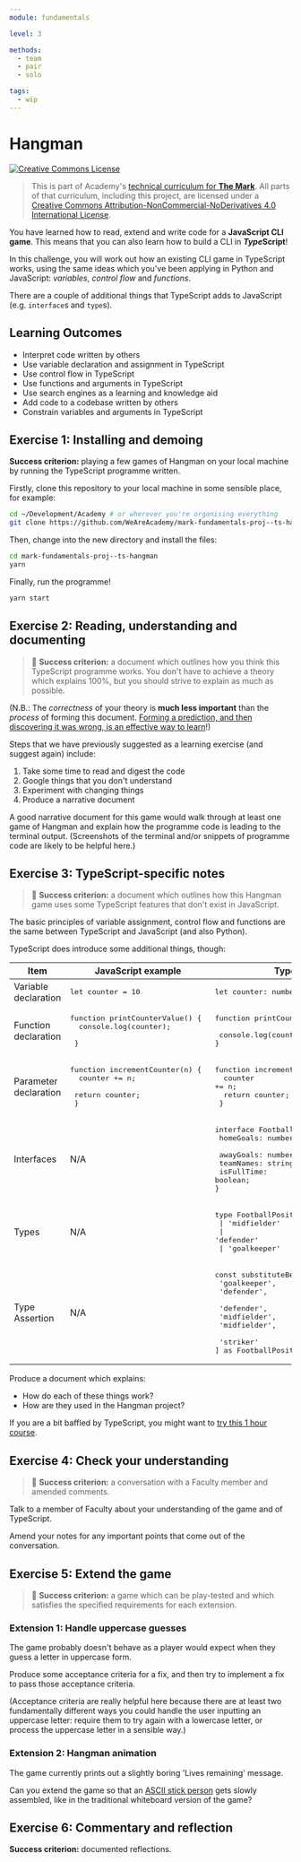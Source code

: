 ```yaml
---
module: fundamentals

level: 3

methods:
  - team
  - pair
  - solo

tags:
  - wip
---
```


# Hangman

<a rel="license" href="http://creativecommons.org/licenses/by-nc-nd/4.0/"><img alt="Creative Commons License" style="border-width:0" src="https://i.creativecommons.org/l/by-nc-nd/4.0/88x31.png" /></a>

> This is part of Academy's [technical curriculum for **The Mark**](https://github.com/WeAreAcademy/curriculum-mark). All parts of that curriculum, including this project, are licensed under a <a rel="license" href="http://creativecommons.org/licenses/by-nc-nd/4.0/">Creative Commons Attribution-NonCommercial-NoDerivatives 4.0 International License</a>.

You have learned how to read, extend and write code for a **JavaScript CLI game**. This means that you can also learn how to build a CLI in ***Type*Script**!

In this challenge, you will work out how an existing CLI game in TypeScript works, using the same ideas which you've been applying in Python and JavaScript: _variables_, _control flow_ and _functions_.

There are a couple of additional things that TypeScript adds to JavaScript (e.g. `interface`s and `type`s).

## Learning Outcomes

- Interpret code written by others
- Use variable declaration and assignment in TypeScript
- Use control flow in TypeScript
- Use functions and arguments in TypeScript
- Use search engines as a learning and knowledge aid
- Add code to a codebase written by others
- Constrain variables and arguments in TypeScript

## Exercise 1: Installing and demoing

**Success criterion:** playing a few games of Hangman on your local machine by running the TypeScript programme written.

Firstly, clone this repository to your local machine in some sensible place, for example:

```bash
cd ~/Development/Academy # or wherever you're organising everything
git clone https://github.com/WeAreAcademy/mark-fundamentals-proj--ts-hangman.git
```

Then, change into the new directory and install the files:

```bash
cd mark-fundamentals-proj--ts-hangman
yarn
```

Finally, run the programme!

```bash
yarn start
```

## Exercise 2: Reading, understanding and documenting

> 🎯 **Success criterion:** a document which outlines how you think this TypeScript programme works. You don't have to achieve a theory which explains 100%, but you should strive to explain as much as possible.

(N.B.: The _correctness_ of your theory is **much less important** than the _process_ of forming this document. [Forming a prediction, and then discovering it was wrong, is an effective way to learn](https://www.sciencedirect.com/science/article/abs/pii/S0959475217303468)!)

Steps that we have previously suggested as a learning exercise (and suggest again) include:

1. Take some time to read and digest the code
2. Google things that you don't understand
3. Experiment with changing things
4. Produce a narrative document

A good narrative document for this game would walk through at least one game of Hangman and explain how the programme code is leading to the terminal output. (Screenshots of the terminal and/or snippets of programme code are likely to be helpful here.)

## Exercise 3: TypeScript-specific notes

> 🎯 **Success criterion:** a document which outlines how this Hangman game uses some TypeScript features that don't exist in JavaScript.

The basic principles of variable assignment, control flow and functions are the same between TypeScript and JavaScript (and also Python).

TypeScript does introduce some additional things, though:

| Item | JavaScript example | TypeScript example |
| --- | --- | --- |
| Variable declaration | <pre>let counter = 10</pre> | <pre>let counter: number = 10</pre> |
| Function declaration | <pre>function printCounterValue() { <br /> &nbsp;console.log(counter); <br /> }</pre> | <pre>function printCounterValue(): void { <br /> &nbsp;console.log(counter); <br />}</pre> |
| Parameter declaration | <pre>function incrementCounter(n) { <br /> &nbsp;counter += n; <br /> &nbsp;return counter; <br /> }</pre> | <pre>function incrementCounter(n: number): number { <br /> &nbsp;counter += n; <br /> &nbsp;return counter; <br /> }</pre> |
| Interfaces | N/A | <pre>interface FootballMatch { <br/>&nbsp;homeGoals: number; <br/>&nbsp;awayGoals: number; <br/>&nbsp;teamNames: string[]; <br/>&nbsp;isFullTime: boolean; <br/>}</pre> |
| Types | N/A | <pre>type FootballPosition = 'striker' <br/>&nbsp;&#124; 'midfielder' <br/>&nbsp;&#124; 'defender' <br/>&nbsp;&#124; 'goalkeeper'</pre> |
| Type Assertion | N/A | <pre>const substituteBench = [<br/>&nbsp;'goalkeeper', <br/>&nbsp;'defender', <br/>&nbsp;'defender', <br/>&nbsp;'midfielder', <br/>&nbsp;'midfielder', <br/>&nbsp;'striker' <br/>] as FootballPosition[]</pre> |

Produce a document which explains:

- How do each of these things work?
- How are they used in the Hangman project?

If you are a bit baffled by TypeScript, you might want to [try this 1 hour course](https://scrimba.com/learn/intrototypescript).

## Exercise 4: Check your understanding

> 🎯 **Success criterion:** a conversation with a Faculty member and amended comments.

Talk to a member of Faculty about your understanding of the game and of TypeScript.

Amend your notes for any important points that come out of the conversation.

## Exercise 5: Extend the game

> 🎯 **Success criterion:** a game which can be play-tested and which satisfies the specified requirements for each extension.

### Extension 1: Handle uppercase guesses

The game probably doesn't behave as a player would expect when they guess a letter in uppercase form.

Produce some acceptance criteria for a fix, and then try to implement a fix to pass those acceptance criteria.

(Acceptance criteria are really helpful here because there are at least two fundamentally different ways you could handle the user inputting an uppercase letter: require them to try again with a lowercase letter, or process the uppercase letter in a sensible way.)

### Extension 2: Hangman animation

The game currently prints out a slightly boring 'Lives remaining' message.

Can you extend the game so that an [ASCII stick person](https://www.google.com/search?q=ascii+stick+person&source=lnms&tbm=isch&sa=X&ved=2ahUKEwjMy62_nfHtAhVAQhUIHV4qD1QQ_AUoAXoECBAQAw&biw=1536&bih=801) gets slowly assembled, like in the traditional whiteboard version of the game?

## Exercise 6: Commentary and reflection

**Success criterion:** documented reflections.
